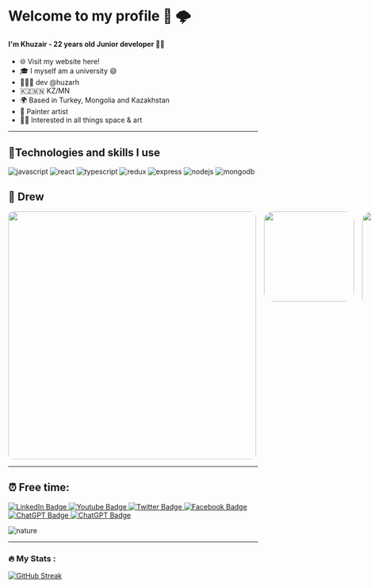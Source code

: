 
# Welcome to my profile 🔆 🌩️

#### I'm Khuzair - 22 years old Junior developer 🕵️‍♀️

* 🌐 Visit my website here!
* 🎓 I myself am a university 😄
* 👨🏻‍💻 dev @huzarh
* 🇰🇿🇲🇳 KZ/MN
* 🌍 Based in Turkey, Mongolia and Kazakhstan
* 🌄 Painter artist
* 🚀🎨 Interested in all things space & art

---

## 🔬Technologies and skills I use



![javascript](https://camo.githubusercontent.com/cf1a0ef083a2372d7f66b4691d5d25bfd8c098f42871e8da90edb1f32ed187c4/68747470733a2f2f696d672e736869656c64732e696f2f62616467652f2d4a6176615363726970742d626c61636b3f7374796c653d666c61742d737175617265266c6f676f3d6a617661736372697074) 
![react](https://camo.githubusercontent.com/137a7a0f28f9e326bcc81a5a0bd853c86435143774c15642d827a5788e778667/68747470733a2f2f696d672e736869656c64732e696f2f62616467652f2d52656163742d626c61636b3f7374796c653d666c61742d737175617265266c6f676f3d7265616374)
![typescript](https://camo.githubusercontent.com/af1b0665f29a709d4a002ffab3e36f30b16f42fbcf018639b91040b873360a20/68747470733a2f2f696d672e736869656c64732e696f2f62616467652f2d547970655363726970742d626c61636b3f7374796c653d666c61742d737175617265266c6f676f3d74797065736372697074)
![redux](https://camo.githubusercontent.com/b1922697e9154f36e1ab443df75b67690b94a326f3bf852409787bc9deaa62cb/68747470733a2f2f696d672e736869656c64732e696f2f62616467652f2d52656475782d626c61636b3f7374796c653d666c61742d737175617265266c6f676f3d7265647578)
![express](https://camo.githubusercontent.com/985831ce44b32b2881cf301313b5a970228a4c382c6dcd54ff1a26d3de84015d/68747470733a2f2f696d672e736869656c64732e696f2f62616467652f2d457870726573732d626c61636b3f7374796c653d666c61742d737175617265266c6f676f3d65787072657373)
![nodejs](https://camo.githubusercontent.com/cec92673ea713fa89ba2ae2033daf5851f6f39393ff5b93231aa707d424638d9/68747470733a2f2f696d672e736869656c64732e696f2f62616467652f2d4e6f64656a732d626c61636b3f7374796c653d666c61742d737175617265266c6f676f3d4e6f64652e6a73)
![mongodb](https://camo.githubusercontent.com/392fa71fd2737088b6d21ba33f3d2fb6e1ac7c61142cdbe56c1d688ecf781ab8/68747470733a2f2f696d672e736869656c64732e696f2f62616467652f2d4d6f6e676f44422d626c61636b3f7374796c653d666c61742d737175617265266c6f676f3d6d6f6e676f6462)

## 🌱 Drew

<div id="header" align="center" style="display:flex;">
  <img src="https://scontent.fkco5-1.fna.fbcdn.net/v/t39.30808-6/166982124_344879250607103_6803994875227046076_n.jpg?_nc_cat=100&ccb=1-7&_nc_sid=19026a&_nc_ohc=4ktuG_ckIzEAX_K8QNf&_nc_ht=scontent.fkco5-1.fna&oh=00_AfC3n7wFAiUxAjlry1OlQWlydyQhX2E4m6TQSwGSmepjhQ&oe=643981C4" width="500" hieght="200" style="border-radius:10px"/>
   &nbsp;&nbsp;&nbsp;&nbsp;
  <img src="https://scontent.fkco5-1.fna.fbcdn.net/v/t1.6435-9/130975824_214000263695003_8572418138708170922_n.jpg?_nc_cat=100&ccb=1-7&_nc_sid=8bfeb9&_nc_ohc=p09NQJmK_vwAX8IIfbE&_nc_ht=scontent.fkco5-1.fna&oh=00_AfAx7ahGl2Dnzkb5KnEVtRFN4VI7MYMj0fpe_wxbBBYBpw&oe=645B71B7" width="182" style="border-radius:10%" borderRadius="20%"  />&nbsp;&nbsp;&nbsp;&nbsp;
  <img src="https://scontent.fkco5-1.fna.fbcdn.net/v/t39.30808-6/332266543_529606719313721_6590504967901402580_n.jpg?_nc_cat=105&ccb=1-7&_nc_sid=730e14&_nc_ohc=YIlvDMDnvaQAX_5nNs_&_nc_ht=scontent.fkco5-1.fna&oh=00_AfB_BmgPvoUgZRTo9uIl60fpCDfGK_gopGB7SQtrjFg-MA&oe=64392FFA" width="195" style="border-radius:10%" borderRadius="20%"  />
</div>

---
## ⏰ Free time:

<div id="badges">
  <a href="your-linkedin-URL">
    <img src="https://img.shields.io/badge/LinkedIn-blue?style=for-the-badge&logo=linkedin&logoColor=white" alt="LinkedIn Badge"/>
  </a>
  <a href="your-youtube-URL">
    <img src="https://img.shields.io/badge/YouTube-red?style=for-the-badge&logo=youtube&logoColor=white" alt="Youtube Badge"/>
  </a>
  <a href="your-twitter-URL">
    <img src="https://img.shields.io/badge/Twitter-blue?style=for-the-badge&logo=twitter&logoColor=white" alt="Twitter Badge"/>
  </a>
   <a href="your-facebook-URL">
    <img src="https://img.shields.io/badge/Facebook-blue?style=for-the-badge&logo=facebook&logoColor=white" alt="Facebook Badge"/>
  </a>
   <a href="">
    <img src="https://img.shields.io/badge/ChatGPT-brightgreen?style=for-the-badge&logo=chatgpt&logoColor=white" alt="ChatGPT Badge"/>
   </a>
   <a href="">
    <img src="https://img.shields.io/badge/sport-brightgreen?style=for-the-badge&logo=sport&logoColor=white" alt="ChatGPT Badge"/>
   </a>
  
</div>

![nature](https://i.pinimg.com/originals/f9/47/74/f94774094cdb0632c80e94a27d4de239.gif)

---

### :fire: My Stats :

[![GitHub Streak](http://github-readme-streak-stats.herokuapp.com?user=huzarh&theme=dark&background=000000)](https://git.io/streak-stats,https://github.com/anuraghazra/github-readme-stats)

<!-- [![Top Langs](https://github-readme-stats.vercel.app/api/top-langs/?username=huzarh)](https://github.com/anuraghazra/github-readme-stats) -->

<!---
huzarh/huzarh is a ✨ special ✨ repository because its `README.md` (this file) appears on your GitHub profile.
You can click the Pr.  ergseg er g.   reg egrr.  eview  ewr gw eg  look at your changes ewr gw eg  look at your changes link to take adsvs ewr gw eg  look at your changes.
  ergseg er g.   reg egrr.  eview  ewr gw eg  look at your changes ewr gw eg  look at your changes link to take adsvs ewr gw eg  look at your changes.
  ergseg er g.   reg egrr.  eview  ewr gw eg  look at your changes ewr gw eg  look at your changes link to take adsvs ewr gw eg  look at your changes.
  ergseg er g.   reg egrr.  eview  ewr gw eg  look at your changes ewr gw eg  look at your changes link to take adsvs ewr gw eg  look at your changes.
--->
